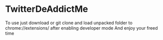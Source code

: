 # TwitterDeAddictMe
To use just download or git clone and load unpacked folder to chrome://extensions/ after enabling developer mode
And enjoy your freed time
